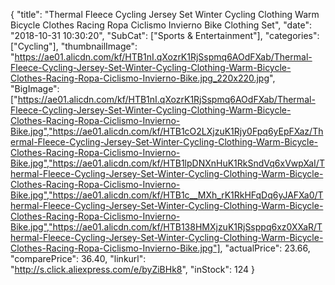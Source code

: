 {
	"title": "Thermal Fleece Cycling Jersey Set Winter Cycling Clothing Warm Bicycle Clothes Racing Ropa Ciclismo Invierno Bike Clothing Set",
	"date": "2018-10-31 10:30:20",
	"SubCat": ["Sports & Entertainment"],
	"categories": ["Cycling"],
	"thumbnailImage": "https://ae01.alicdn.com/kf/HTB1nI.qXozrK1RjSspmq6AOdFXab/Thermal-Fleece-Cycling-Jersey-Set-Winter-Cycling-Clothing-Warm-Bicycle-Clothes-Racing-Ropa-Ciclismo-Invierno-Bike.jpg_220x220.jpg",
	"BigImage": ["https://ae01.alicdn.com/kf/HTB1nI.qXozrK1RjSspmq6AOdFXab/Thermal-Fleece-Cycling-Jersey-Set-Winter-Cycling-Clothing-Warm-Bicycle-Clothes-Racing-Ropa-Ciclismo-Invierno-Bike.jpg","https://ae01.alicdn.com/kf/HTB1cO2LXjzuK1Rjy0Fpq6yEpFXaz/Thermal-Fleece-Cycling-Jersey-Set-Winter-Cycling-Clothing-Warm-Bicycle-Clothes-Racing-Ropa-Ciclismo-Invierno-Bike.jpg","https://ae01.alicdn.com/kf/HTB1lpDNXnHuK1RkSndVq6xVwpXaI/Thermal-Fleece-Cycling-Jersey-Set-Winter-Cycling-Clothing-Warm-Bicycle-Clothes-Racing-Ropa-Ciclismo-Invierno-Bike.jpg","https://ae01.alicdn.com/kf/HTB1c__MXh_rK1RkHFqDq6yJAFXa0/Thermal-Fleece-Cycling-Jersey-Set-Winter-Cycling-Clothing-Warm-Bicycle-Clothes-Racing-Ropa-Ciclismo-Invierno-Bike.jpg","https://ae01.alicdn.com/kf/HTB138HMXjzuK1RjSsppq6xz0XXaR/Thermal-Fleece-Cycling-Jersey-Set-Winter-Cycling-Clothing-Warm-Bicycle-Clothes-Racing-Ropa-Ciclismo-Invierno-Bike.jpg"],
	"actualPrice": 23.66,
	"comparePrice": 36.40,
	"linkurl": "http://s.click.aliexpress.com/e/byZiBHk8",
	"inStock": 124
}
